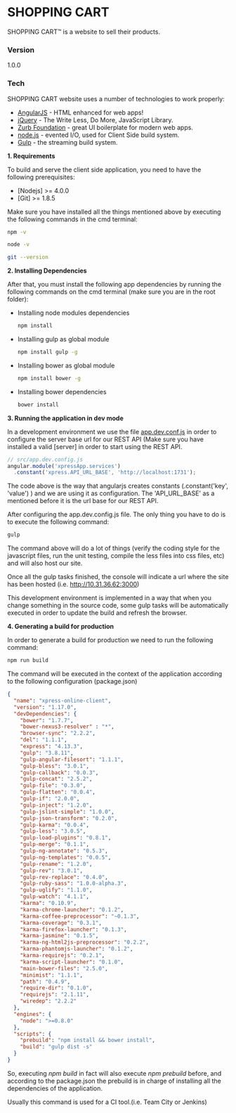 
# SHOPPING CART

SHOPPING CART™ is a website to sell their products.

### Version
1.0.0

### Tech

SHOPPING CART website uses a number of technologies to work properly:

* [AngularJS] - HTML enhanced for web apps!
* [jQuery] - The Write Less, Do More, JavaScript Library.
* [Zurb Foundation] - great UI boilerplate for modern web apps.
* [node.js] - evented I/O, used for Client Side  build system.
* [Gulp] - the streaming build system.

**1. Requirements**

To build and serve the client side application, you need to have the following prerequisites:

* [Nodejs] >= 4.0.0
* [Git] >= 1.8.5

Make sure you have installed all the things mentioned above by executing the following commands in the cmd terminal:

```bash
npm -v
```
```bash
node -v
```
```bash
git --version
```

**2. Installing Dependencies**

After that, you must install the following app dependencies by running the following commands on the cmd terminal (make sure you are in the root folder):

* Installing node modules dependencies

	```bash
	npm install
	```
* Installing gulp as global module

	```bash
	npm install gulp -g
	```
* Installing bower as global module

    ```bash
    npm install bower -g
    ```
* Installing bower dependencies

    ```bash
    bower install
    ```

**3. Running the application in dev mode**

In a development environment we use the file [app.dev.conf.js](src/app.dev.conf.js) in order to configure the server base url for our REST API (Make sure you have installed a valid [server] in order to start using the REST API.

```javascript
// src/app.dev.config.js
angular.module('xpressApp.services')
  .constant('xpress.API_URL_BASE', 'http://localhost:1731');
```

The code above is the way that angularjs creates constants (.constant('key', 'value') ) and we are using it as configuration. The 'API_URL_BASE' as a mentioned before it is the url base for our REST API.

After configuring the app.dev.config.js file. The only thing you have to do is to execute the following command:

```bash
gulp
```

The command above will do a lot of things (verify the coding style for the javascript files, run the unit testing, compile the less files into css files, etc) and will also host our site.

Once all the gulp tasks finished, the console will indicate a url where the site has been hosted (i.e. http://10.31.36.62:3000)

This development environment is implemented in a way that when you change something in the source code, some gulp tasks will be automatically executed in order to update the build and refresh the browser.


**4. Generating a build for production**

In order to generate a build for production we need to run the following command:

```bash
npm run build
```

The command will be executed in the context of the application according to the following configuration (package.json)

```json
{
  "name": "xpress-online-client",
  "version": "1.17.0",
  "devDependencies": {
    "bower": "1.7.7",
    "bower-nexus3-resolver" : "*",
    "browser-sync": "2.2.2",
    "del": "1.1.1",
    "express": "4.13.3",
    "gulp": "3.8.11",
    "gulp-angular-filesort": "1.1.1",
    "gulp-bless": "3.0.1",
    "gulp-callback": "0.0.3",
    "gulp-concat": "2.5.2",
    "gulp-file": "0.3.0",
    "gulp-flatten": "0.0.4",
    "gulp-if": "2.0.0",
    "gulp-inject": "1.2.0",
    "gulp-jslint-simple": "1.0.0",
    "gulp-json-transform": "0.2.0",
    "gulp-karma": "0.0.4",
    "gulp-less": "3.0.5",
    "gulp-load-plugins": "0.8.1",
    "gulp-merge": "0.1.1",
    "gulp-ng-annotate": "0.5.3",
    "gulp-ng-templates": "0.0.5",
    "gulp-rename": "1.2.0",
    "gulp-rev": "3.0.1",
    "gulp-rev-replace": "0.4.0",
    "gulp-ruby-sass": "1.0.0-alpha.3",
    "gulp-uglify": "1.1.0",
    "gulp-watch": "4.1.1",
    "karma": "0.10.9",
    "karma-chrome-launcher": "0.1.2",
    "karma-coffee-preprocessor": "~0.1.3",
    "karma-coverage": "0.3.1",
    "karma-firefox-launcher": "0.1.3",
    "karma-jasmine": "0.1.5",
    "karma-ng-html2js-preprocessor": "0.2.2",
    "karma-phantomjs-launcher": "0.1.2",
    "karma-requirejs": "0.2.1",
    "karma-script-launcher": "0.1.0",
    "main-bower-files": "2.5.0",
    "minimist": "1.1.1",
    "path": "0.4.9",
    "require-dir": "0.1.0",
    "requirejs": "2.1.11",
    "wiredep": "2.2.2"
  },
  "engines": {
    "node": ">=0.8.0"
  },
  "scripts": {
    "prebuild": "npm install && bower install",
    "build": "gulp dist -s"
  }
}
```

So, executing _npm build_ in fact will also execute _npm prebuild_ before, and according to the package.json the prebuild is in charge of installing all the dependencies of the application.

Usually this command is used for a CI tool.(i.e. Team City or Jenkins)


[node.js]:http://nodejs.org
[jQuery]:http://jquery.com
[AngularJS]:http://angularjs.org
[Gulp]:http://gulpjs.com
[Zurb Foundation]:http://foundation.zurb.com/